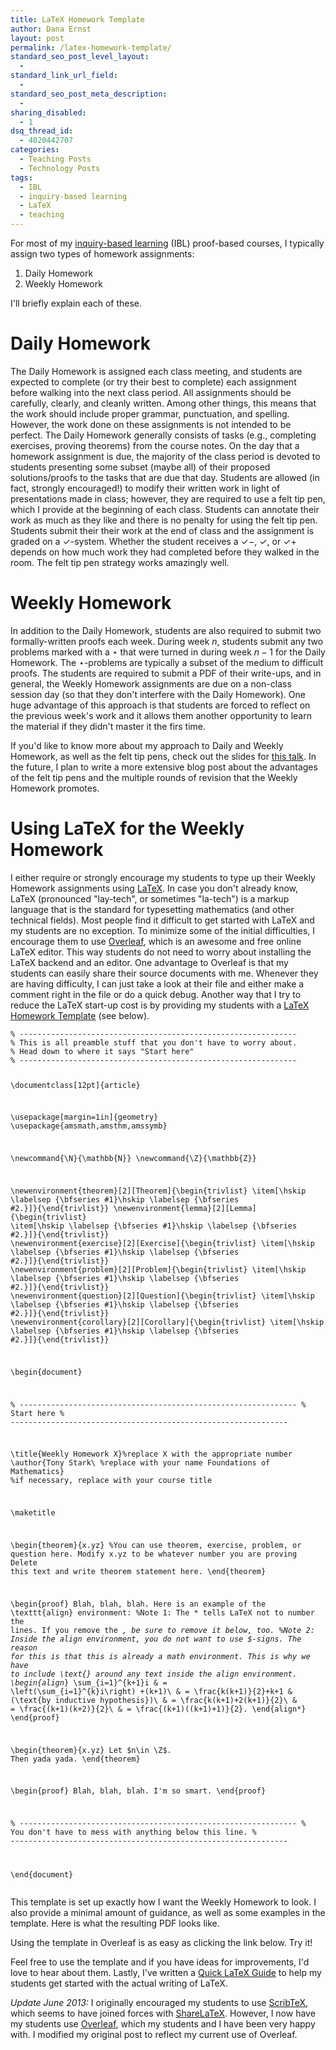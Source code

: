 ```yaml
---
title: LaTeX Homework Template
author: Dana Ernst
layout: post
permalink: /latex-homework-template/
standard_seo_post_level_layout:
  - 
standard_link_url_field:
  - 
standard_seo_post_meta_description:
  - 
sharing_disabled:
  - 1
dsq_thread_id:
  - 4020442707
categories:
  - Teaching Posts
  - Technology Posts
tags:
  - IBL
  - inquiry-based learning
  - LaTeX
  - teaching
---
```

For most of my [inquiry-based learning][1] (IBL) proof-based courses, I typically assign two types of homework assignments:

  1. Daily Homework
  2. Weekly Homework

I'll briefly explain each of these.

# Daily Homework

The Daily Homework is assigned each class meeting, and students are expected to complete (or try their best to complete) each assignment before walking into the next class period. All assignments should be carefully, clearly, and cleanly written. Among other things, this means that the work should include proper grammar, punctuation, and spelling. However, the work done on these assignments is not intended to be perfect. The Daily Homework generally consists of tasks (e.g., completing exercises, proving theorems) from the course notes. On the day that a homework assignment is due, the majority of the class period is devoted to students presenting some subset (maybe all) of their proposed solutions/proofs to the tasks that are due that day. Students are allowed (in fact, strongly encouraged!) to modify their written work in light of presentations made in class; however, they are required to use a felt tip pen, which I provide at the beginning of each class. Students can annotate their work as much as they like and there is no penalty for using the felt tip pen. Students submit their their work at the end of class and the assignment is graded on a $\checkmark$-system. Whether the student receives a $\checkmark-$, $\checkmark$, or $\checkmark+$ depends on how much work they had completed before they walked in the room. The felt tip pen strategy works amazingly well.

# Weekly Homework

In addition to the Daily Homework, students are also required to submit two formally-written proofs each week. During week $n$, students submit any two problems marked with a $\star$ that were turned in during week $n-1$ for the Daily Homework. The $\star$-problems are typically a subset of the medium to difficult proofs. The students are required to submit a PDF of their write-ups, and in general, the Weekly Homework assignments are due on a non-class session day (so that they don't interfere with the Daily Homework). One huge advantage of this approach is that students are forced to reflect on the previous week's work and it allows them another opportunity to learn the material if they didn't master it the firs time.

If you'd like to know more about my approach to Daily and Weekly Homework, as well as the felt tip pens, check out the slides for [this talk][2]. In the future, I plan to write a more extensive blog post about the advantages of the felt tip pens and the multiple rounds of revision that the Weekly Homework promotes.

# Using LaTeX for the Weekly Homework

I either require or strongly encourage my students to type up their Weekly Homework assignments using [LaTeX][3]. In case you don't already know, LaTeX (pronounced "lay-tech", or sometimes "la-tech") is a markup language that is the standard for typesetting mathematics (and other technical fields). Most people find it difficult to get started with LaTeX and my students are no exception. To minimize some of the initial difficulties, I encourage them to use [Overleaf][4], which is an awesome and free online LaTeX editor. This way students do not need to worry about installing the LaTeX backend and an editor. One advantage to Overleaf is that my students can easily share their source documents with me. Whenever they are having difficulty, I can just take a look at their file and either make a comment right in the file or do a quick debug. Another way that I try to reduce the LaTeX start-up cost is by providing my students with a [LaTeX Homework Template][5] (see below).

<noscript>
  <pre><code class="language-tex tex">% --------------------------------------------------------------
% This is all preamble stuff that you don't have to worry about.
% Head down to where it says "Start here"
% --------------------------------------------------------------
 
\documentclass[12pt]{article}
 
\usepackage[margin=1in]{geometry} 
\usepackage{amsmath,amsthm,amssymb}
 
\newcommand{\N}{\mathbb{N}}
\newcommand{\Z}{\mathbb{Z}}
 
\newenvironment{theorem}[2][Theorem]{\begin{trivlist}
\item[\hskip \labelsep {\bfseries #1}\hskip \labelsep {\bfseries #2.}]}{\end{trivlist}}
\newenvironment{lemma}[2][Lemma]{\begin{trivlist}
\item[\hskip \labelsep {\bfseries #1}\hskip \labelsep {\bfseries #2.}]}{\end{trivlist}}
\newenvironment{exercise}[2][Exercise]{\begin{trivlist}
\item[\hskip \labelsep {\bfseries #1}\hskip \labelsep {\bfseries #2.}]}{\end{trivlist}}
\newenvironment{problem}[2][Problem]{\begin{trivlist}
\item[\hskip \labelsep {\bfseries #1}\hskip \labelsep {\bfseries #2.}]}{\end{trivlist}}
\newenvironment{question}[2][Question]{\begin{trivlist}
\item[\hskip \labelsep {\bfseries #1}\hskip \labelsep {\bfseries #2.}]}{\end{trivlist}}
\newenvironment{corollary}[2][Corollary]{\begin{trivlist}
\item[\hskip \labelsep {\bfseries #1}\hskip \labelsep {\bfseries #2.}]}{\end{trivlist}}
 
\begin{document}
 
% --------------------------------------------------------------
%                         Start here
% --------------------------------------------------------------
 
\title{Weekly Homework X}%replace X with the appropriate number
\author{Tony Stark\\ %replace with your name
Foundations of Mathematics} %if necessary, replace with your course title
 
\maketitle
 
\begin{theorem}{x.yz} %You can use theorem, exercise, problem, or question here.  Modify x.yz to be whatever number you are proving
Delete this text and write theorem statement here.
\end{theorem}
 
\begin{proof}
Blah, blah, blah.  Here is an example of the \texttt{align} environment:
%Note 1: The * tells LaTeX not to number the lines.  If you remove the *, be sure to remove it below, too.
%Note 2: Inside the align environment, you do not want to use $-signs.  The reason for this is that this is already a math environment. This is why we have to include \text{} around any text inside the align environment.
\begin{align*}
\sum_{i=1}^{k+1}i & = \left(\sum_{i=1}^{k}i\right) +(k+1)\\ 
& = \frac{k(k+1)}{2}+k+1 & (\text{by inductive hypothesis})\\
& = \frac{k(k+1)+2(k+1)}{2}\\
& = \frac{(k+1)(k+2)}{2}\\
& = \frac{(k+1)((k+1)+1)}{2}.
\end{align*}
\end{proof}
 
\begin{theorem}{x.yz}
Let $n\in \Z$.  Then yada yada.
\end{theorem}
 
\begin{proof}
Blah, blah, blah.  I'm so smart.
\end{proof}
 
% --------------------------------------------------------------
%     You don't have to mess with anything below this line.
% --------------------------------------------------------------
 
\end{document}</code></pre>
</noscript>

This template is set up exactly how I want the Weekly Homework to look. I also provide a minimal amount of guidance, as well as some examples in the template. Here is what the resulting PDF looks like.

<div>
</div>

Using the template in Overleaf is as easy as clicking the link below. Try it!

<center>
  </p> 
  
  <p>
    </center>
  </p>
  
  <p>
    Feel free to use the template and if you have ideas for improvements, I'd love to hear about them. Lastly, I've written a <a href="{{ site.baseurl }}/quick-latex-guide/">Quick LaTeX Guide</a> to help my students get started with the actual writing of LaTeX.
  </p>
  
  <p>
    <em>Update June 2013:</em> I originally encouraged my students to use <a href="http://scribtex.com">ScribTeX</a>, which seems to have joined forces with <a href="http://sharelatex.com">ShareLaTeX</a>. However, I now have my students use <a href="http://Overleaf.com">Overleaf</a>, which my students and I have been very happy with. I modified my original post to reflect my current use of Overleaf.
  </p>

 [1]: http://www.inquirybasedlearning.org/?page=What_is_IBL
 [2]: https://speakerdeck.com/u/dcernst/p/effective-and-efficient-grading-for-an-ibl-course
 [3]: http://en.wikipedia.org/wiki/LaTeX
 [4]: http://Overleaf.com
 [5]: https://gist.github.com/1827406